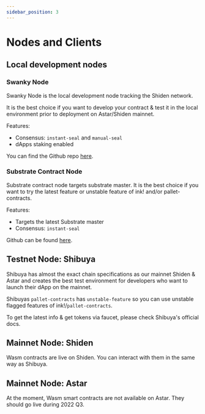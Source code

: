 ```yaml
---
sidebar_position: 3
---
```


# Nodes and Clients

## Local development nodes

### Swanky Node

Swanky Node is the local development node tracking the Shiden network.

It is the best choice if you want to develop your contract & test it in the local environment prior to deployment on Astar/Shiden mainnet.

Features:

- Consensus: `instant-seal` and `manual-seal`
- dApps staking enabled

You can find the Github repo [here](https://github.com/AstarNetwork/swanky-node).

### Substrate Contract Node

Substrate contract node targets substrate master. It is the best choice if you want to try the latest feature or unstable feature of ink! and/or pallet-contracts.

Features:

- Targets the latest Substrate master
- Consensus: `instant-seal`

Github can be found [here](https://github.com/paritytech/substrate-contracts-node).

## Testnet Node: Shibuya

Shibuya has almost the exact chain specifications as our mainnet Shiden & Astar and creates the best test environment for developers who want to launch their dApp on the mainnet.

Shibuyas `pallet-contracts` has `unstable-feature` so you can use unstable flagged features of ink!/`pallet-contracts`.

To get the latest info & get tokens via faucet, please check Shibuya's official docs.

## Mainnet Node: Shiden

Wasm contracts are live on Shiden. You can interact with them in the same way as Shibuya.

## Mainnet Node: Astar

At the moment, Wasm smart contracts are not available on Astar. They should go live during 2022 Q3.
